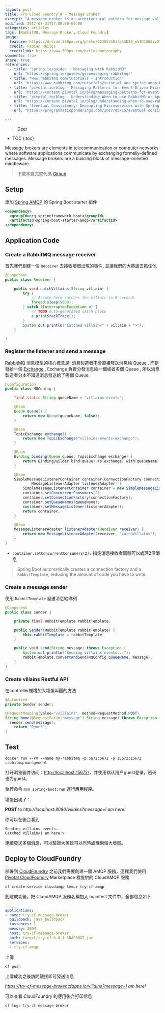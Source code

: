 ```yaml
---
layout: post
title: Try Cloud Foundry 9 - Message Broker
excerpt: "A message broker is an architectural pattern for message validation, transformation and routing. It mediates communication amongst applications, minimizing the mutual awareness that applications should have of each other in order to be able to exchange messages, effectively implementing decoupling."
modified: 2017-07-31T17:00:00-00:00
categories: articles
tags: [RabbitMQ, Message Broker, Cloud Foundry]
image:
  feature: https://drscdn.500px.org/photo/221853391/q%3D80_m%3D2000/v2?user_id=15281525&webp=true&sig=4291e5de5da2b66f0caa296e54fa72a8503ec2244674448a4e0d17724638dfb6
  credit: Fabian Heilos
  creditlink: https://www.500px.com/heilosphotography
comments: true
share: true
references:
  - title: "spring.io/guides - Messaging with RabbitMQ"
    url: "https://spring.io/guides/gs/messaging-rabbitmq/"
  - title: "www.rabbitmq.com/tutorials - Introduction"
    url: "https://www.rabbitmq.com/tutorials/tutorial-one-spring-amqp.html"
  - title: "pivotal.io/blog - Messaging Patterns for Event-Driven Microservices"
    url: "https://content.pivotal.io/blog/messaging-patterns-for-event-driven-microservices"
  - title: "pivotal.io/blog - Understanding When to use RabbitMQ or Apache Kafka"
    url: "https://content.pivotal.io/blog/understanding-when-to-use-rabbitmq-or-apache-kafka"
  - title: "Eventual Consistency: Decoupling Microservices with Spring AMQP and RabbitMQ"
    url: "https://programmaticponderings.com/2017/05/15/eventual-consistency-decoupling-microservices-with-spring-amqp-and-rabbitmq/"

---
```


> [Deer](https://en.wikipedia.org/wiki/Deer)

* TOC
{:toc}

[Message brokers][Message_broker] are elements in telecommunication or computer networks where software applications communicate by exchanging formally-defined messages. Message brokers are a building block of message-oriented middleware.

> 下載本篇完整代碼 [Github](https://github.com/tiven-wang/try-cf/tree/message-broker)

## Setup
添加 [Spring AMQP][spring-amqp] 的 Spring Boot starter 組件

```xml
<dependency>
  <groupId>org.springframework.boot</groupId>
  <artifactId>spring-boot-starter-amqp</artifactId>
</dependency>
```

## Application Code

### Create a RabbitMQ message receiver

首先我們創建一個 `Receiver` 去接收壞蛋出現的事件, 並讓我們的大英雄去抓住他

```java
@Component
public class Receiver {

	public void catchVillains(String villain) {
		try {
			// Assume hero catches the villain in 5 seconds
			Thread.sleep(5000);
		} catch (InterruptedException e) {
			// TODO Auto-generated catch block
			e.printStackTrace();
		}
		System.out.println("Catched villain<" + villain + ">");
	}

}
```

### Register the listener and send a message

[RabbitMQ][RabbitMQ] 消息模型的核心概念是: 消息製造者不會直接發送消息給 [Queue][queue] , 而是發給一個 [Exchange][exchange] , Exchange 負責分發消息給一個或者多個 Queue , 所以消息製造者分本不知道消息發送給了哪個 Queue.

```java
@Configuration
public class MQConfig {

	final static String queueName = "villains-events";

	@Bean
	Queue queue() {
		return new Queue(queueName, false);
	}

	@Bean
	TopicExchange exchange() {
		return new TopicExchange("villains-events-exchange");
	}

	@Bean
	Binding binding(Queue queue, TopicExchange exchange) {
		return BindingBuilder.bind(queue).to(exchange).with(queueName);
	}

	@Bean
	SimpleMessageListenerContainer container(ConnectionFactory connectionFactory,
			MessageListenerAdapter listenerAdapter) {
		SimpleMessageListenerContainer container = new SimpleMessageListenerContainer();
		container.setConcurrentConsumers(2);
		container.setConnectionFactory(connectionFactory);
		container.setQueueNames(queueName);
		container.setMessageListener(listenerAdapter);
		return container;
	}

	@Bean
	MessageListenerAdapter listenerAdapter(Receiver receiver) {
		return new MessageListenerAdapter(receiver, "catchVillains");
	}
}
```

* `container.setConcurrentConsumers(2);` 指定消息接收者同時可以處理2個消息

> Spring Boot automatically creates a connection factory and a `RabbitTemplate`, reducing the amount of code you have to write.

### Create a message sender

使用 `RabbitTemplate` 發送消息給隊列

```java
@Component
public class Sender {

	private final RabbitTemplate rabbitTemplate;

	public Sender(RabbitTemplate rabbitTemplate) {
		this.rabbitTemplate = rabbitTemplate;
	}

	public void send(String message) throws Exception {
		System.out.println("Sending villains events...");
		rabbitTemplate.convertAndSend(MQConfig.queueName, message);
	}
}
```

### Create villains Restful API

在controller裡增加大壞蛋叫囂的方法

```java
@Autowired
private Sender sender;

@RequestMapping(value="/villains", method=RequestMethod.POST)
String home(@RequestParam("message") String message) throws Exception {
  sender.send(message);
    return "Done!";
}
```

## Test

`docker run --rm --name my-rabbitmq -p 5672:5672 -p 15672:15672 rabbitmq:management`

打开浏览器并访问：[http://localhost:15672/](http://localhost:15672/)，并使用默认用户guest登录，密码也为guest。

執行命令
`mvn spring-boot:run`
運行應用程序。

壞蛋出現了：

**POST** to *http://localhost:8080/villains?message=I am here!*

你可以在後台看到

```
Sending villains events...
Catched villain<I am here!>
```

連續發送多個消息，可以驗證大英雄可以同時處理兩個大壞蛋。

## Deploy to CloudFoundry

部署到 [CloudFoundry][CloudFoundry] 之前我們需要創建一個 AMQP 服務，這裡我們使用 [Pivotal CloudFoundry][pivotal-console] Marketplace 裡提供的 CloudAMQP 服務

`cf create-service cloudamqp lemur try-cf-amqp`

創建成功後，把 CloudAMQP 服務名稱加入 manifest 文件中，全部信息如下

```yaml
---
applications:
- name: try-cf-message-broker
  buildpack: java_buildpack
  instances: 1
  memory: 200M
  host: try-cf-message-broker
  path: target/try-cf-0.0.1-SNAPSHOT.jar
  services:
  - try-cf-amqp
```

上傳

`cf push`

上傳成功之後訪問鏈接即可發送消息

*https://try-cf-message-broker.cfapps.io/villains?message=I am here!*

可以查看 CloudFoundry 的應用後台打印信息

`cf logs try-cf-message-broker`



[Message_broker]:https://en.wikipedia.org/wiki/Message_broker
[spring-amqp]:https://projects.spring.io/spring-amqp/
[RabbitMQ]:https://www.rabbitmq.com
[queue]:https://www.rabbitmq.com/amqp-0-9-1-quickref.html#class.queue
[exchange]:https://www.rabbitmq.com/amqp-0-9-1-quickref.html#class.exchange
[CloudFoundry]:https://www.cloudfoundry.org/
[pivotal-platform]:https://pivotal.io/platform
[pivotal-services]:https://pivotal.io/platform/services
[pivotal-console]:https://console.run.pivotal.io/
